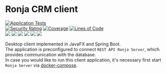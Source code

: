 # Ronja CRM client

[![Application Tests](https://github.com/BranislavBeno/Ronja-CRM-Desktop-Client/actions/workflows/tests.yml/badge.svg)](https://github.com/BranislavBeno/Ronja-CRM-Desktop-Client/actions/workflows/tests.yml)  
[![Security Rating](https://sonarcloud.io/api/project_badges/measure?project=com.ronja.crm.ronjaclient%3Aronja-parent&metric=security_rating)](https://sonarcloud.io/summary/new_code?id=com.ronja.crm.ronjaclient%3Aronja-parent)
[![Coverage](https://sonarcloud.io/api/project_badges/measure?project=com.ronja.crm.ronjaclient%3Aronja-parent&metric=coverage)](https://sonarcloud.io/dashboard?id=com.ronja.crm.ronjaclient%3Aronja-parent)
[![Lines of Code](https://sonarcloud.io/api/project_badges/measure?project=com.ronja.crm.ronjaclient%3Aronja-parent&metric=ncloc)](https://sonarcloud.io/dashboard?id=com.ronja.crm.ronjaclient%3Aronja-parent)  
[![](https://img.shields.io/badge/Java-19-blue)](/pom.xml)
[![](https://img.shields.io/badge/JavaFX-18.0.2-blue)](/pom.xml)
[![](https://img.shields.io/badge/Spring%20Boot-3.0.1-blue)](/pom.xml)
[![](https://img.shields.io/badge/Testcontainers-1.17.6-blue)](/pom.xml)
[![](https://img.shields.io/badge/Maven-3.8.6-blue)](https://img.shields.io/badge/maven-v3.8.6-blue)
[![](https://img.shields.io/badge/License-MIT-blue.svg)](https://opensource.org/licenses/MIT)

Desktop client implemented in JavaFX and Spring Boot.  
The application is preconfigured to connect `REST API Ronja Server`, which provides communication with the database.  
In case you would like to run this client application, it's necessary first start `Ronja Server` via [docker-compose](/docker-compose.yml).
